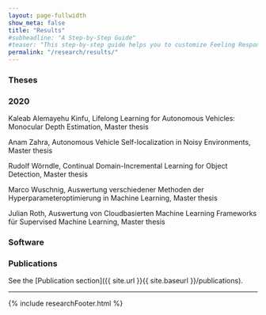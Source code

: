 ```yaml
---
layout: page-fullwidth
show_meta: false
title: "Results"
#subheadline: "A Step-by-Step Guide"
#teaser: "This step-by-step guide helps you to customize Feeling Responsive to your needs."
permalink: "/research/results/"
---
```


### Theses
### 2020
Kaleab Alemayehu Kinfu, Lifelong Learning for Autonomous Vehicles: Monocular Depth Estimation, Master thesis

Anam Zahra, Autonomous Vehicle Self-localization in Noisy Environments, Master thesis

Rudolf Wörndle, Continual Domain-Incremental Learning for Object Detection, Master thesis

Marco Wuschnig, Auswertung verschiedener Methoden der Hyperparameteroptimierung in Machine Learning, Master thesis

Julian Roth, Auswertung von Cloudbasierten Machine Learning Frameworks für Supervised Machine Learning, Master thesis


### Software

### Publications

See the [Publication section]({{ site.url }}{{ site.baseurl }}/publications).

---

{% include researchFooter.html %}


